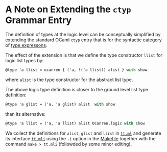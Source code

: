 # A Note on Extending the `ctyp` Grammar Entry

The definition of types at the logic level can be conceptually simplified  by extending the
standard OCaml `ctyp` entry that is for the syntactic category of
[type expressons](https://ocaml.org/releases/4.11/htmlman/types.html).

The effect of the extension is that we define the type constructor
`llist` for logic list types by:
```ocaml
@type 'a llist = ocanren { ('a, !('a llist)) alist } with show
```
where `alist` is the type constructor for the abstract list type.

The above logic type definition is closer to the ground level list type definition:
```ocaml
@type 'a glist = ('a, 'a glist) alist  with show
```
than its alternative:
```ocaml
@type 'a llist = ('a, 'a llist) alist OCanren.logic with show
```

We collect the definitions for `alist`, `glist` and `llist` in [`tt.ml`](./tt.ml) and generate
its interface [`tt.mli`](./tt.mli) using the `-i` option in the [Makefile](./Makefile#L12)
together with the command `make > tt.mli` (followded by some minor editing).